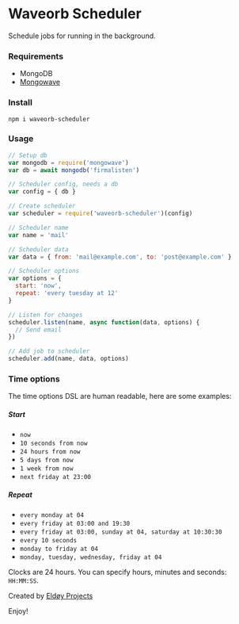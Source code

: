 # Waveorb Scheduler

Schedule jobs for running in the background.

### Requirements

* MongoDB
* [Mongowave](https://github.com/eldoy/mongowave)

### Install

```
npm i waveorb-scheduler
```

### Usage

```js
// Setup db
var mongodb = require('mongowave')
var db = await mongodb('firmalisten')

// Scheduler config, needs a db
var config = { db }

// Create scheduler
var scheduler = require('waveorb-scheduler')(config)

// Scheduler name
var name = 'mail'

// Scheduler data
var data = { from: 'mail@example.com', to: 'post@example.com' }

// Scheduler options
var options = {
  start: 'now',
  repeat: 'every tuesday at 12'
}

// Listen for changes
scheduler.listen(name, async function(data, options) {
  // Send email
})

// Add job to scheduler
scheduler.add(name, data, options)
```

### Time options

The time options DSL are human readable, here are some examples:

##### Start

* `now`
* `10 seconds from now`
* `24 hours from now`
* `5 days from now`
* `1 week from now`
* `next friday at 23:00`

##### Repeat

* `every monday at 04`
* `every friday at 03:00 and 19:30`
* `every friday at 03:00, sunday at 04, saturday at 10:30:30`
* `every 10 seconds`
* `monday to friday at 04`
* `monday, tuesday, wednesday, friday at 04`

Clocks are 24 hours. You can specify hours, minutes and seconds: `HH:MM:SS`.

Created by [Eldøy Projects](https://eldoy.com)

Enjoy!
